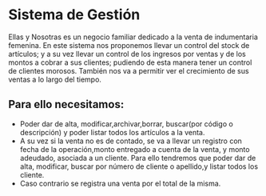 # Sistema de Gestión
 Ellas y Nosotras es un negocio familiar dedicado a la venta de indumentaria femenina.
 En este sistema nos proponemos llevar un control del stock de artículos; y a su vez llevar un control de los ingresos por ventas y de los montos a cobrar a sus clientes; pudiendo de esta manera tener un control de clientes morosos. También nos va a permitir ver el crecimiento de sus ventas  a lo largo del tiempo.
 
 
 ## Para ello necesitamos:
 * Poder dar de alta, modificar,archivar,borrar, buscar(por código o descripción) y poder listar todos los artículos a la venta.
 * A su vez si la venta no es de contado, se va a llevar un registro con fecha de la operación,monto entregado a cuenta de la venta, y monto adeudado, asociada a un cliente. Para ello tendremos que poder dar de alta, modificar, buscar por número  de cliente o apellido,y listar todos los cliente.
 * Caso contrario se registra una venta por el total de la misma.
 
